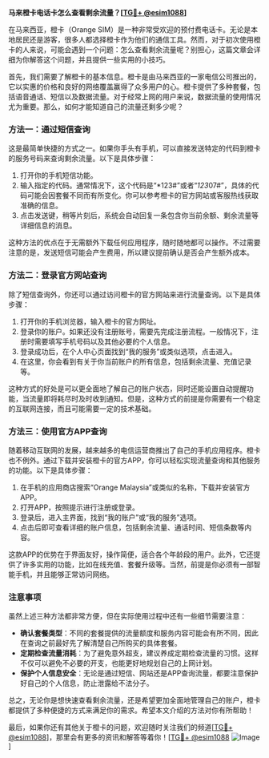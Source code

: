 **马来橙卡电话卡怎么查看剩余流量？[[TG💪+ @esim1088](https://t.me/s/esim1088)]**

在马来西亚，橙卡（Orange SIM）是一种非常受欢迎的预付费电话卡。无论是本地居民还是游客，很多人都选择橙卡作为他们的通信工具。然而，对于初次使用橙卡的人来说，可能会遇到一个问题：怎么查看剩余流量呢？别担心，这篇文章会详细为你解答这个问题，并且提供一些实用的小技巧。

首先，我们需要了解橙卡的基本信息。橙卡是由马来西亚的一家电信公司推出的，它以实惠的价格和良好的网络覆盖赢得了众多用户的心。橙卡提供了多种套餐，包括语音通话、短信以及数据流量。对于经常上网的用户来说，数据流量的使用情况尤为重要。那么，如何才能知道自己的流量还剩多少呢？

### 方法一：通过短信查询

这是最简单快捷的方式之一。如果你手头有手机，可以直接发送特定的代码到橙卡的服务号码来查询剩余流量。以下是具体步骤：

1. 打开你的手机短信功能。
2. 输入指定的代码。通常情况下，这个代码是“*123#”或者“*123*07#”，具体的代码可能会因套餐不同而有所变化。你可以参考橙卡的官方网站或客服热线获取准确的信息。
3. 点击发送键，稍等片刻后，系统会自动回复一条包含你当前余额、剩余流量等详细信息的消息。

这种方法的优点在于无需额外下载任何应用程序，随时随地都可以操作。不过需要注意的是，发送短信可能会产生费用，所以建议提前确认是否会产生额外成本。

### 方法二：登录官方网站查询

除了短信查询外，你还可以通过访问橙卡的官方网站来进行流量查询。以下是具体步骤：

1. 打开你的手机浏览器，输入橙卡的官方网址。
2. 登录你的账户。如果还没有注册账号，需要先完成注册流程。一般情况下，注册时需要填写手机号码以及其他必要的个人信息。
3. 登录成功后，在个人中心页面找到“我的服务”或类似选项，点击进入。
4. 在这里，你会看到有关于你当前账户的所有信息，包括剩余流量、充值记录等。

这种方式的好处是可以更全面地了解自己的账户状态，同时还能设置自动提醒功能，当流量即将耗尽时及时收到通知。但是，这种方式的前提是你需要有一个稳定的互联网连接，而且可能需要一定的技术基础。

### 方法三：使用官方APP查询

随着移动互联网的发展，越来越多的电信运营商推出了自己的手机应用程序。橙卡也不例外。通过下载并安装橙卡的官方APP，你可以轻松实现流量查询和其他服务的功能。以下是具体步骤：

1. 在手机的应用商店搜索“Orange Malaysia”或类似的名称，下载并安装官方APP。
2. 打开APP，按照提示进行注册或登录。
3. 登录后，进入主界面，找到“我的账户”或“我的服务”选项。
4. 点击后即可查看详细的账户信息，包括剩余流量、通话时间、短信条数等内容。

这款APP的优势在于界面友好，操作简便，适合各个年龄段的用户。此外，它还提供了许多实用的功能，比如在线充值、套餐升级等。当然，前提是你必须有一部智能手机，并且能够正常访问网络。

### 注意事项

虽然上述三种方法都非常方便，但在实际使用过程中还有一些细节需要注意：

- **确认套餐类型**：不同的套餐提供的流量额度和服务内容可能会有所不同，因此在查询之前最好先了解清楚自己所购买的具体套餐。
- **定期检查流量消耗**：为了避免意外超支，建议养成定期检查流量的习惯。这样不仅可以避免不必要的开支，也能更好地规划自己的上网计划。
- **保护个人信息安全**：无论是通过短信、网站还是APP查询流量，都要注意保护好自己的个人信息，防止泄露给不法分子。

总之，无论你是想快速查看剩余流量，还是希望更加全面地管理自己的账户，橙卡都提供了多种便捷的方式来满足你的需求。希望本文介绍的方法对你有所帮助！

最后，如果你还有其他关于橙卡的问题，欢迎随时关注我们的频道[[TG💪+ @esim1088](https://t.me/s/esim1088)]，那里会有更多的资讯和解答等着你！[[TG💪+ @esim1088](https://t.me/s/esim1088) ![Image](https://i.postimg.cc/4NQfJmqS/Snipaste-2025-05-13-00-14-12.png)]
